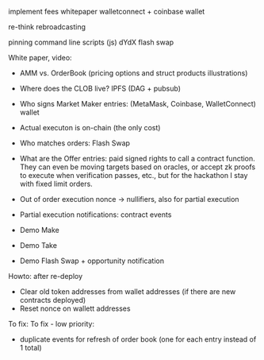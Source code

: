 implement fees
whitepaper
walletconnect + coinbase wallet

re-think rebroadcasting

pinning
command line scripts (js)
dYdX flash swap

White paper, video:
- AMM vs. OrderBook (pricing options and struct products illustrations)

- Where does the CLOB live? IPFS (DAG + pubsub)
- Who signs Market Maker entries: (MetaMask, Coinbase, WalletConnect) wallet
- Actual executon is on-chain (the only cost)
- Who matches orders: Flash Swap

- What are the Offer entries: paid signed rights to call a contract function.
  They can even be moving targets based on oracles, 
  or accept zk proofs to execute when verification passes, etc., 
  but for the hackathon I stay with fixed limit orders. 
- Out of order execution nonce -> nullifiers, also for partial execution
- Partial execution notifications: contract events

- Demo Make
- Demo Take
- Demo Flash Swap + opportunity notification

Howto: after re-deploy
- Clear old token addresses from wallet addresses (if there are new contracts deployed)
- Reset nonce on wallett addresses

To fix:
To fix - low priority:
- duplicate events for refresh of order book (one for each entry instead of 1 total)

